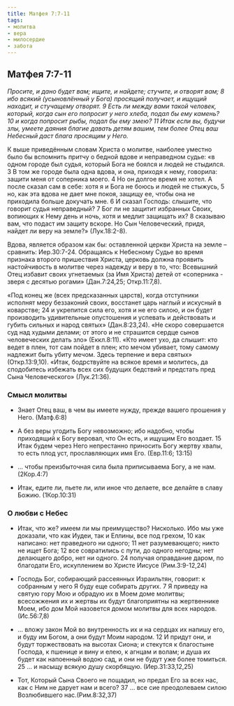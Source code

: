 ```yaml
---
title: Матфея 7:7-11
tags: 
- молитва
- вера
- милосердие
- забота
---
```


## Матфея 7:7-11

*Просите, и дано будет вам; ищите, и найдете; стучите, и отворят вам; 8 ибо всякий (усыновлённый у Бога) просящий получает, и ищущий находит, и стучащему отворят. 9 Есть ли между вами такой человек, который, когда сын его попросит у него хлеба, подал бы ему камень? 10 и когда попросит рыбы, подал бы ему змею? 11 Итак если вы, будучи злы, умеете даяния благие давать детям вашим, тем более Отец ваш Небесный даст блага просящим у Него.*

К выше приведённым словам Христа о молитве, наиболее уместно было бы вспомнить притчу о бедной вдове и неправедном судье: «в одном городе был судья, который Бога не боялся и людей не стыдился. 3 В том же городе была одна вдова, и она, приходя к нему, говорила: защити меня от соперника моего. 4 Но он долгое время не хотел. А после сказал сам в себе: хотя я и Бога не боюсь и людей не стыжусь, 5 но, как эта вдова не дает мне покоя, защищу ее, чтобы она не приходила больше докучать мне. 
6 И сказал Господь: слышите, что говорит судья неправедный? 7 Бог ли не защитит избранных Своих, вопиющих к Нему день и ночь, хотя и медлит защищать их? 8 сказываю вам, что подаст им защиту вскоре. Но Сын Человеческий, придя, найдет ли веру на земле?» (Лук.18:2-8). 

Вдова, является образом как бы: оставленной церкви Христа на земле – сравнить: Иер.30:7-24. Обращаясь к Небесному Судье во время признака второго пришествия Христа, церковь должна проявить настойчивость в молитве через надежду и веру в то, что: Всевышний Отец избавит своих угнетаемых (за Имя Христа) детей от «соперника - зверя с десятью рогами» (Дан.7:24,25; Откр.11:7,8). 

«Под конец же (всех предсказанных царств), когда отступники исполнят меру беззаконий своих, восстанет царь наглый и искусный в коварстве; 24 и укрепится сила его, хотя и не его силою, и он будет производить удивительные опустошения и успевать и действовать и губить сильных и народ святых» (Дан.8:23,24). «Не скоро совершается суд над худыми делами; от этого и не страшится сердце сынов человеческих делать зло» (Еккл.8:11). «Кто имеет ухо, да слышит: кто ведет в плен, тот сам пойдет в плен; кто мечом убивает, тому самому надлежит быть убиту мечом. Здесь терпение и вера святых» (Откр.13:9,10). «Итак, бодрствуйте на всякое время и молитесь, да сподобитесь избежать всех сих будущих бедствий и предстать пред Сына Человеческого» (Лук.21:36). 

### Смысл молитвы

- Знает Отец ваш, в чем вы имеете нужду, прежде вашего прошения у Него. (Матф.6:8)

- А без веры угодить Богу невозможно; ибо надобно, чтобы приходящий к Богу веровал, что Он есть, и ищущим Его воздает. 15 Итак будем через Него непрестанно приносить Богу жертву хвалы, то есть плод уст, прославляющих имя Его. (Евр.11:6; 13:15)

- … чтобы преизбыточная сила была приписываема Богу, а не нам. (2Кор.4:7)

- Итак, едите ли, пьете ли, или иное что делаете, все делайте в славу Божию. (1Кор.10:31)

### О любви с Небес

- Итак, что же? имеем ли мы преимущество? Нисколько. Ибо мы уже доказали, что как Иудеи, так и Еллины, все под грехом, 10 как написано: нет праведного ни одного; 11 нет разумевающего; никто не ищет Бога; 12 все совратились с пути, до одного негодны; нет делающего добро, нет ни одного. 24 получая оправдание даром, по благодати Его, искуплением во Христе Иисусе (Рим.3:9-12,24)

- Господь Бог, собирающий рассеянных Израильтян, говорит: к собранным у него Я буду еще собирать других. 7 Я приведу на святую гору Мою и обрадую их в Моем доме молитвы; всесожжения их и жертвы их будут благоприятны на жертвеннике Моем, ибо дом Мой назовется домом молитвы для всех народов. (Ис.56:7,8)

- … вложу закон Мой во внутренность их и на сердцах их напишу его, и буду им Богом, а они будут Моим народом. 12 И придут они, и будут торжествовать на высотах Сиона; и стекутся к благостыне Господа, к пшенице и вину и елею, к агнцам и волам; и душа их будет как напоенный водою сад, и они не будут уже более томиться. 25 … и насыщу всякую душу скорбящую. (Иер.31:33,12,25)

- Тот, Который Сына Своего не пощадил, но предал Его за всех нас, как с Ним не дарует нам и всего? 37 … все сие преодолеваем силою Возлюбившего нас.(Рим.8:32,37)